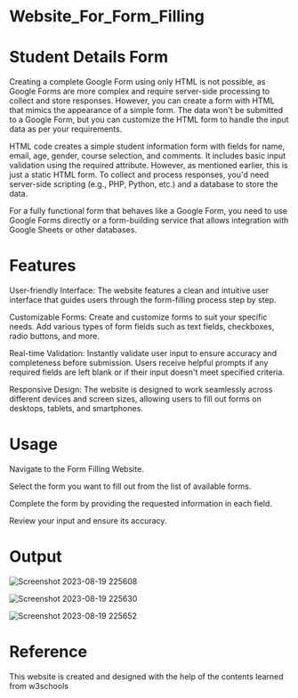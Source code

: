 # Website_For_Form_Filling

# Student Details Form

Creating a complete Google Form using only HTML is not possible, as Google Forms are more complex and require server-side processing to collect and store responses. However, you can create a form with HTML that mimics the appearance of a simple form. The data won't be submitted to a Google Form, but you can customize the HTML form to handle the input data as per your requirements.


HTML code creates a simple student information form with fields for name, email, age, gender, course selection, and comments. It includes basic input validation using the required attribute. However, as mentioned earlier, this is just a static HTML form. To collect and process responses, you'd need server-side scripting (e.g., PHP, Python, etc.) and a database to store the data.


For a fully functional form that behaves like a Google Form, you need to use Google Forms directly or a form-building service that allows integration with Google Sheets or other databases.

# Features

User-friendly Interface: The website features a clean and intuitive user interface that guides users through the form-filling process step by step.


Customizable Forms: Create and customize forms to suit your specific needs. Add various types of form fields such as text fields, checkboxes, radio buttons, and more.


Real-time Validation: Instantly validate user input to ensure accuracy and completeness before submission. Users receive helpful prompts if any required fields are left blank or if their input doesn't meet specified criteria.


Responsive Design: The website is designed to work seamlessly across different devices and screen sizes, allowing users to fill out forms on desktops, tablets, and smartphones.


#  Usage


Navigate to the Form Filling Website.
    
Select the form you want to fill out from the list of available forms.
    
Complete the form by providing the requested information in each field.
    
Review your input and ensure its accuracy.

# Output


![Screenshot 2023-08-19 225608](https://github.com/Snandhugithub/Website_For_Form_Filling/assets/123860326/fb0e2fed-12c8-40dc-a47f-97519db16562)


![Screenshot 2023-08-19 225630](https://github.com/Snandhugithub/Website_For_Form_Filling/assets/123860326/0ecaae62-bb46-4bb6-8a2b-7c3571eac6c5)


![Screenshot 2023-08-19 225652](https://github.com/Snandhugithub/Website_For_Form_Filling/assets/123860326/d17cfcb8-2e3f-4904-9419-d317a534e8d2)


# Reference

This website is created and designed with the help of the contents learned from w3schools
